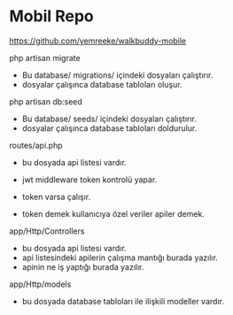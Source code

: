 
# Mobil Repo
https://github.com/yemreeke/walkbuddy-mobile


php artisan migrate    
- Bu database/ migrations/ içindeki dosyaları çalıştırır.
- dosyalar çalışınca database tabloları oluşur.


php artisan db:seed
- Bu database/ seeds/ içindeki dosyaları çalıştırır.
- dosyalar çalışınca database tabloları doldurulur.

routes/api.php 
- bu dosyada api listesi vardır.

- jwt middleware token kontrolü yapar.
- token varsa çalışır.
- token demek kullanıcıya özel veriler apiler demek.

app/Http/Controllers
- bu dosyada api listesi vardır.
- api listesindeki apilerin çalışma mantığı burada yazılır.
- apinin ne iş yaptığı burada yazılır.

app/Http/models
- bu dosyada database tabloları ile ilişkili modeller vardır.
